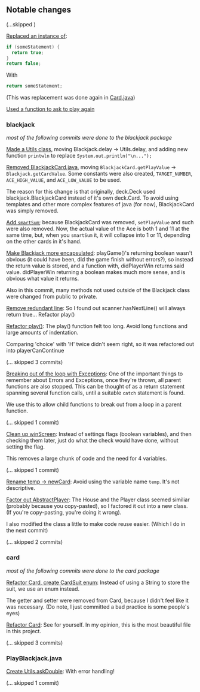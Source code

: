 ## Notable changes

(...skipped )

[Replaced an instance of](../../commit/b34adc244b11a47e893bcc7a121663d5f674c36a):

```java
if (someStatement) {
  return true;
}
return false;
```

With 

```java
return someStatement;
```

(This was replacement was done again in [Card.java](../../commit/dcc76d5772ee30da2756109982e1150408874a09#diff-baed53f82ede74117b26c104f95a0c19R19))

[Used a function to ask to play again](../../commit/d10939c336a63275ffc3f39543022d628a865e55)

### blackjack

_most of the following commits were done to the blackjack package_


[Made a Utils class](../../commit/bf961a47f7a489c520b79458193799624cd98027), moving Blackjack.delay -> Utils.delay, and adding new function `printwln` to replace `System.out.println("\n...");`

[Removed BlackjackCard.java](../../commit/3ae1d4995c33ab3bd5510cd30279af01bce5e280), moving `BlackjackCard.getPlayValue` -> `Blackjack.getCardValue`. Some constants were also created, `TARGET_NUMBER`, `ACE_HIGH_VALUE`, and `ACE_LOW_VALUE` to be used.

The reason for this change is that originally, deck.Deck used blackjack.BlackjackCard instead of it's own deck.Card. To avoid using templates and other more complex features of java (for now), BlackjackCard was simply removed.

[Add `smartSum`](../../commit/ef3b2236daa6ec08249ca325041b1daec9c076a4); because BlackjackCard was removed, `setPlayValue` and such were also removed. Now, the actual value of the Ace is both 1 and 11 at the same time, but, when you `smartSum` it, it will collapse into 1 or 11, depending on the other cards in it's hand.

[Make Blackjack more encapsulated](../../commit/d32a16e7c12127b776bf861c65e82aeb5de6d5b4): playGame()'s returning boolean wasn't obvious (it could have been, did the game finish without errors?), so instead the return value is stored, and a function with, didPlayerWin returns said value. didPlayerWin returning a boolean makes much more sense, and is obvious what value it returns.

Also in this commit, many methods not used outside of the Blackjack class were changed from public to private.

[Remove redundant line](../../commit/f5fd576ed815324b0a10f3e7b2c561bd940c4145): So I found out scanner.hasNextLine() will always return true...
Refactor play()

[Refactor play()](../../commit/c41a088efaf8f2e239cccdc8f20512b034a7d425): The play() function felt too long. Avoid long functions and large amounts of indentation.

Comparing 'choice' with 'H' twice didn't seem right, so it was refactored out into playerCanContinue

(... skipped 3 commits)

[Breaking out of the loop with Exceptions](../../commit/fcad85c35d7d359a7e484dc1a658398b3708d886): One of the important things to remember about Errors and Exceptions, once they're thrown, all parent functions are also stopped. This can be thought of as a return statement spanning several function calls, until a suitable `catch` statement is found.

We use this to allow child functions to break out from a loop in a parent function.

(... skipped 1 commit)

[Clean up winScreen](../../commit/c79a0c5beb06ac0008be9c90925fc314257ed90d): Instead of settings flags (boolean variables), and then checking them later, just do what the check would have done, without setting the flag.

This removes a large chunk of code and the need for 4 variables.

(... skipped 1 commit)

[Rename temp -> newCard](../../commit/df2c15f052d4ed4b12f41a9f6e882ddd33063c1e): Avoid using the variable name `temp`. It's not descriptive.

[Factor out AbstractPlayer](../../commit/ef5099fba9f74e78aae5338dcffc42d834114b74): The House and the Player class seemed similiar (probably because you copy-pasted), so I factored it out into a new class. (If you're copy-pasting, you're doing it wrong).

I also modified the class a little to make code reuse easier. (Which I do in the next commit)

(... skipped 2 commits)

### card

_most of the following commits were done to the card package_

[Refactor Card, create CardSuit enum](../../commit/dcc76d5772ee30da2756109982e1150408874a09): Instead of using a String to store the suit, we use an enum instead.

The getter and setter were removed from Card, because I didn't feel like it was necessary. (Do note, I just committed a bad practice is some people's eyes)

[Refactor Card](../../commit/8e2bf6720ff07e9f6e6f6751ff055393382f39ad): See for yourself. In my opinion, this is the most beautiful file in this project.

(... skipped 3 commits)

### PlayBlackjack.java

[Create Utils.askDouble](../../commit/621d3f3f8a9cfa0a6e887120ea515b826eb6e7ab): With error handling!

(... skipped 1 commit)

